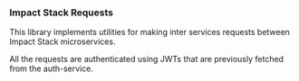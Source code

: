 ### Impact Stack Requests

This library implements utilities for making inter services requests between Impact Stack
microservices.

All the requests are authenticated using JWTs that are previously fetched from the auth-service.
